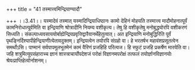 +++
title = "41 तस्मात्त्वमिन्द्रियाण्यादौ"

+++
।।3.41।। यस्मादेवं तस्मात् यस्मादिन्द्रियाधिष्ठानः कामो देहिनं मोहयति
तस्मात्त्व मादौमोहनात्पूर्वं कामनिरोधात्पूर्वमिति वा इन्द्रियाणि
श्रोत्रादीनि नियम्य वशीकृत्य। तेषु हि वशीकृतेषु मनोबुद्ध्योरपि वशीकरणं
सिध्यति।
संकल्पाध्यवसाययोर्बाह्येन्द्रियप्रवृत्तिद्वारैवानर्थेहेतुत्वात्। अत
इन्द्रियाणि मनोबुद्धिरिति पूर्वं
पृथङ्निर्दिश्यापीहेन्द्रियाणीत्येतावदुक्तम्। इन्द्रियत्वेन तयोरपि
संग्रहो वा। हे भरतर्षभ महावंशप्रसूतत्वेन समर्थोऽसि। पाप्मानं
सर्वपापमूलभूतमेनं कामं वैरिणं प्रजहिहि परित्यज। हि स्फुटं प्रजहि
प्रकर्षेण मारयेति वा। जहि शत्रुमित्युपसंहाराच्च ज्ञानं
शास्त्राचार्योपदेशजं परोक्षं विज्ञानमपरोक्षं तत्फलं तयोर्ज्ञानविज्ञानयोः
श्रेयःप्राप्तिहेत्वोर्नाशनम्।
